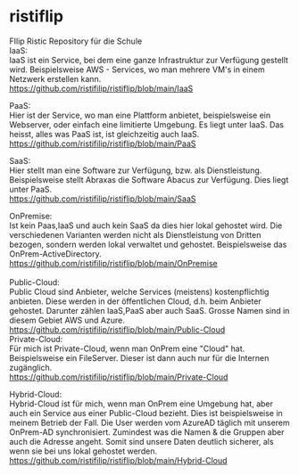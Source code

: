 # ristiflip<br/>
FIlip Ristic Repository für die Schule<br/>
IaaS:<br/>
IaaS ist ein Service, bei dem eine ganze Infrastruktur zur Verfügung gestellt wird. Beispielsweise AWS - Services, wo man mehrere VM's in einem Netzwerk erstellen kann.<br/>
https://github.com/ristifilip/ristiflip/blob/main/IaaS

PaaS:<br/>
Hier ist der Service, wo man eine Plattform anbietet, beispielsweise ein Webserver, oder einfach eine limitierte Umgebung. Es liegt unter IaaS. Das heisst, alles was PaaS ist, ist gleichzeitig auch IaaS.<br/>
https://github.com/ristifilip/ristiflip/blob/main/PaaS <br/>

SaaS:<br/>
Hier stellt man eine Software zur Verfügung, bzw. als Dienstleistung. Beispielsweise stellt Abraxas die Software Abacus zur Verfügung. Dies liegt unter PaaS.<br/>
https://github.com/ristifilip/ristiflip/blob/main/SaaS <br/>


OnPremise:<br/>
Ist kein Paas,IaaS und auch kein SaaS da dies hier lokal gehostet wird. Die verschiedenen Varianten werden nicht als Dienstleistung von Dritten bezogen, sondern werden lokal verwaltet und gehostet. Beispielsweise das OnPrem-ActiveDirectory.<br/>
https://github.com/ristifilip/ristiflip/blob/main/OnPremise<br/>
<br/>
Public-Cloud:<br/>
Public Cloud sind Anbieter, welche Services (meistens) kostenpflichtig anbieten. Diese werden in der öffentlichen Cloud, d.h. beim Anbieter gehostet. Darunter zählen IaaS,PaaS aber auch SaaS. Grosse Namen sind in diesem Gebiet AWS und Azure.<br/>
https://github.com/ristifilip/ristiflip/blob/main/Public-Cloud<br/>
Private-Cloud:<br/>
Für mich ist Private-Cloud, wenn man OnPrem eine "Cloud" hat. Beispielsweise ein FileServer. Dieser ist dann auch nur für die Internen zugänglich.<br/>
https://github.com/ristifilip/ristiflip/blob/main/Private-Cloud<br/>

Hybrid-Cloud: <br/>
Hybrid-Cloud ist für mich, wenn man OnPrem eine Umgebung hat, aber auch ein Service aus einer Public-Cloud bezieht. Dies ist beispielsweise in meinem Betrieb der Fall. Die User werden vom AzureAD täglich mit unserem OnPrem-AD synchronisiert. Zumindest was die Namen & die Gruppen aber auch die Adresse angeht. Somit sind unsere Daten deutlich sicherer, als wenn sie bei uns lokal gehostet werden.<br/>
https://github.com/ristifilip/ristiflip/blob/main/Hybrid-Cloud<br/>
